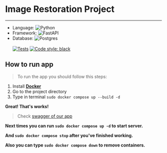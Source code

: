 # Image Restoration Project
***
- Language: ![Python](https://img.shields.io/badge/python-3670A0?style=for-the-badge&logo=python&logoColor=ffdd54)
- Framework: ![FastAPI](https://img.shields.io/badge/FastAPI-005571?style=for-the-badge&logo=fastapi)
- Database: ![Postgres](https://img.shields.io/badge/postgres-%23316192.svg?style=for-the-badge&logo=postgresql&logoColor=white)
<br/><br/>
[![Tests](https://github.com/ramazanix/my_app/actions/workflows/tests_workflow.yaml/badge.svg)](https://github.com/ramazanix/my_app/actions/workflows/tests_workflow.yaml)
[![Code style: black](https://img.shields.io/badge/code%20style-black-000000.svg)](https://github.com/psf/black)

## How to run app
>To run the app you should follow this steps:
 
1. Install [**Docker**](https://docs.docker.com/get-docker/)
2. Go to the project directory
3. Type in terminal `sudo docker compose up --build -d`

**Great! That's works!**
>Check [swagger of our app](http://localhost/docs)

**Next times you can run `sudo docker compose up -d` to start server.**

**And `sudo docker compose stop` after you've finished working.**

**Also you can type `sudo docker compose down` to remove containers.**
